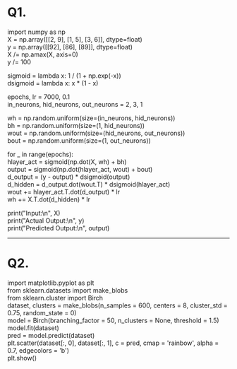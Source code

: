 # Q1.
import numpy as np  
X = np.array([[2, 9], [1, 5], [3, 6]], dtype=float)  
y = np.array([[92], [86], [89]], dtype=float)  
X /= np.amax(X, axis=0)  
y /= 100  

sigmoid = lambda x: 1 / (1 + np.exp(-x))  
dsigmoid = lambda x: x * (1 - x)  

epochs, lr = 7000, 0.1  
in_neurons, hid_neurons, out_neurons = 2, 3, 1  

wh = np.random.uniform(size=(in_neurons, hid_neurons))  
bh = np.random.uniform(size=(1, hid_neurons))  
wout = np.random.uniform(size=(hid_neurons, out_neurons))  
bout = np.random.uniform(size=(1, out_neurons))  

for _ in range(epochs):  
    hlayer_act = sigmoid(np.dot(X, wh) + bh)  
    output = sigmoid(np.dot(hlayer_act, wout) + bout)  
    d_output = (y - output) * dsigmoid(output)  
    d_hidden = d_output.dot(wout.T) * dsigmoid(hlayer_act)  
    wout += hlayer_act.T.dot(d_output) * lr  
    wh += X.T.dot(d_hidden) * lr  

print("Input:\n", X)  
print("Actual Output:\n", y)  
print("Predicted Output:\n", output)  
                                                                   

---

# Q2.
import matplotlib.pyplot as plt  
from sklearn.datasets import make_blobs  
from sklearn.cluster import Birch  
dataset, clusters = make_blobs(n_samples = 600, centers = 8, cluster_std = 0.75, random_state = 0)  
model = Birch(branching_factor = 50, n_clusters = None, threshold = 1.5)  
model.fit(dataset)  
pred = model.predict(dataset)  
plt.scatter(dataset[:, 0], dataset[:, 1], c = pred, cmap = 'rainbow', alpha = 0.7, edgecolors = 'b')  
plt.show()  
